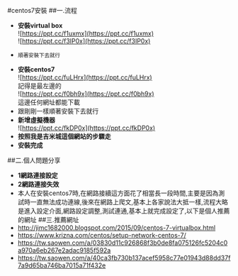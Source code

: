 #centos7安裝
##一.流程
 - **安裝virtual box**  
 ![https://ppt.cc/f1uxmx](https://ppt.cc/f1uxmx)  
 ![https://ppt.cc/f3IP0x](https://ppt.cc/f3IP0x)
  -     順著安裝下去就行

 - **安裝centos7**  
 ![https://ppt.cc/fuLHrx](https://ppt.cc/fuLHrx)  
 記得是最左邊的  
 ![https://ppt.cc/f0bh9x](https://ppt.cc/f0bh9x)  
  這邊任何網址都能下載
  -  跟剛剛一樣順著安裝下去就行
 - **新增虛擬機器**  
 ![https://ppt.cc/fkDP0x](https://ppt.cc/fkDP0x)
 - **按照我是吉米城這個網站的步驟走**
 - **安裝完成**

##二.個人問題分享
 - **1網路連接設定**
 - **2網路連接失效**
 - 本人在安裝centos7時,在網路接續這方面花了相當長一段時間,主要是因為測試時一直無法成功連線,後來在網路上爬文,基本上各家說法大抵一樣,流程大略是進入設定介面,網路設定調整,測試連通,基本上就完成設定了,以下是個人推薦的網址
##三.推薦網址
 - http://jimc1682000.blogspot.com/2015/09/centos-7-virtualbox.html
 - https://www.krizna.com/centos/setup-network-centos-7/
 - https://tw.saowen.com/a/03830d11c926868f3b0de8fa075126fc5204c0a970a6eb267e2adac9185f592a
 - https://tw.saowen.com/a/40ca3fb730b137acef5958c77e01943d88dd37f7a9d65ba746ba7015a71f432e